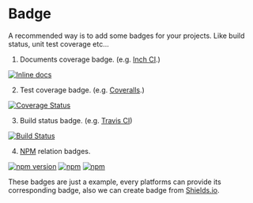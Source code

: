 # Badge
A recommended way is to add some badges for your projects.
Like build status, unit test coverage etc...

1. Documents coverage badge. (e.g. [Inch CI](http://inch-ci.org/).)
  
  [![Inline docs](http://inch-ci.org/github/zslucky/fetch-utils.svg?branch=master)](http://inch-ci.org/github/zslucky/fetch-utils)
  
2. Test coverage badge. (e.g. [Coveralls](https://coveralls.io/).)

  [![Coverage Status](https://coveralls.io/repos/github/zslucky/fetch-utils/badge.svg?branch=master)](https://coveralls.io/github/zslucky/fetch-utils?branch=master)

3. Build status badge. (e.g. [Travis CI](https://travis-ci.org/))

  [![Build Status](https://travis-ci.org/zslucky/fetch-utils.svg?branch=master)](https://travis-ci.org/zslucky/fetch-utils)
  
4. [NPM](https://www.npmjs.com/) relation badges.

  [![npm version](https://badge.fury.io/js/fetch-utils.svg)](https://badge.fury.io/js/fetch-utils)
  [![npm](https://img.shields.io/npm/dm/localeval.svg?maxAge=2592000)]()
  [![npm](https://img.shields.io/npm/v/npm.svg?maxAge=2592000)]()
  
These badges are just a example, every platforms can provide its corresponding badge, also we can create badge from [Shields.io](http://shields.io/).